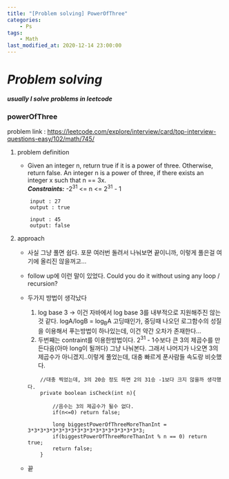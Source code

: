 ```yaml
---
title: "[Problem solving] PowerOfThree"
categories:
    - Ps
tags:
    - Math
last_modified_at: 2020-12-14 23:00:00
---
```

# *Problem solving*

***usually I solve problems in leetcode***
### powerOfThree  <br>

problem link : https://leetcode.com/explore/interview/card/top-interview-questions-easy/102/math/745/

1. problem definition
    - Given an integer n, return true if it is a power of three. Otherwise, return false. An integer n is a power of three, if there exists an integer x such that n == 3x. <br>
    ***Constraints:*** -2<sup>31</sup> <= n <= 2<sup>31</sup> - 1
    ```
        input : 27
        output : true
    
        input : 45
        output: false
    ```

2. approach
    - 사실 그냥 풀면 쉽다. 포문 여러번 돌려서 나눠보면 끝이니까, 이렇게 풀은걸 여기에 올리진 않을꺼고...
    - follow up에 이런 말이 있었다.  Could you do it without using any loop / recursion?
    - 두가지 방법이 생각났다
        1. log base 3 -> 이건 자바에서 log base 3를 내부적으로 지원해주진 않는것 같다. logA/logB = log<sub>B</sub>A 고딩때인가, 중딩때 나오던 로그함수의 성질을 이용해서 푸는방법이 하나있는데, 이건 약간 오차가 존재한다... 
        2. 두번째는 contraint를 이용한방법이다. 2<sup>31</sup> - 1수보다 큰 3의 제곱수를 만든다음(아마 long이 될꺼다) 그냥 나눠본다. 그래서 나머지가 나오면 3의 제곱수가 아니겠지..이렇게 풀었는데, 대충 빠르게 푼사람들 속도랑 비슷했다.
        ```
            //대충 찍었는데, 3의 20승 정도 하면 2의 31승 -1보다 크지 않을까 생각했다.
            private boolean isCheck(int n){
        
                //음수는 3의 제곱수가 될수 없다.
                if(n<=0) return false;
        
                long biggestPowerOfThreeMoreThanInt = 3*3*3*3*3*3*3*3*3*3*3*3*3*3*3*3*3*3*3;
                if(biggestPowerOfThreeMoreThanInt % n == 0) return true;
                return false;
            }
        ```

    - 끝